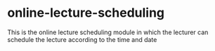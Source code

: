 # online-lecture-scheduling
This is the online lecture scheduling module in which the lecturer can schedule the lecture according to the time and date
